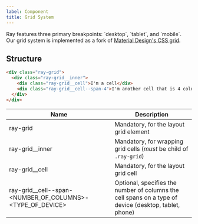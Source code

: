 ```yaml
---
label: Component
title: Grid System
---
```


<page-intro>
Ray features three primary breakpoints: `desktop`, `tablet`, and `mobile`. Our grid system is implemented as a fork of <a href="https://material.io/develop/web/components/layout-grid/" rel="noopener noreferrer" target="_blank">Material Design's CSS grid</a>. 
</page-intro>

<grid-documentation></grid-documentation>

## Structure

```html
<div class="ray-grid">
  <div class="ray-grid__inner">
    <div class="ray-grid__cell">I'm a cell</div>
    <div class="ray-grid__cell--span-4">I'm another cell that is 4 columns</div>
  </div>
</div>
```

| Name                                                        | Description                                                                                           |
| ----------------------------------------------------------- | ----------------------------------------------------------------------------------------------------- |
| ray-grid                                                    | Mandatory, for the layout grid element                                                                |
| ray-grid\_\_inner                                           | Mandatory, for wrapping grid cells (_must_ be child of `.ray-grid`)                                   |
| ray-grid\_\_cell                                            | Mandatory, for the layout grid cell                                                                   |
| ray-grid\_\_cell--span-<NUMBER_OF_COLUMNS>-<TYPE_OF_DEVICE> | Optional, specifies the number of columns the cell spans on a type of device (desktop, tablet, phone) |

